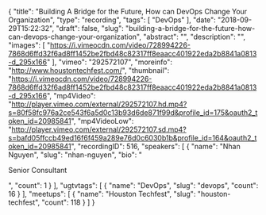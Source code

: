 {
  "title": "Building A Bridge for the Future, How can DevOps Change Your Organization",
  "type": "recording",
  "tags": [
    "DevOps"
  ],
  "date": "2018-09-29T15:22:32",
  "draft": false,
  "slug": "building-a-bridge-for-the-future-how-can-devops-change-your-organization",
  "abstract": "",
  "description": "",
  "images": [
    "https://i.vimeocdn.com/video/728994226-7868d6ffd32f6ad8ff1452be2fbd48c82317ff8eaacc401922eda2b8841a0813-d_295x166"
  ],
  "vimeo": "292572107",
  "moreinfo": "http://www.houstontechfest.com/",
  "thumbnail": "https://i.vimeocdn.com/video/728994226-7868d6ffd32f6ad8ff1452be2fbd48c82317ff8eaacc401922eda2b8841a0813-d_295x166",
  "mp4Video": "http://player.vimeo.com/external/292572107.hd.mp4?s=80f58fc976a2ce543f6a5d0c13b93d6de871f99d&profile_id=175&oauth2_token_id=20985841",
  "mp4VideoLow": "http://player.vimeo.com/external/292572107.sd.mp4?s=bafd05ffccb49ed16f6f459a289e76d0c6030b1b&profile_id=164&oauth2_token_id=20985841",
  "recordingID": 516,
  "speakers": [
    {
      "name": "Nhan Nguyen",
      "slug": "nhan-nguyen",
      "bio": "<p>Senior Consultant</p>",
      "count": 1
    }
  ],
  "ugtvtags": [
    {
      "name": "DevOps",
      "slug": "devops",
      "count": 16
    }
  ],
  "meetups": [
    {
      "name": "Houston Techfest",
      "slug": "houston-techfest",
      "count": 118
    }
  ]
}